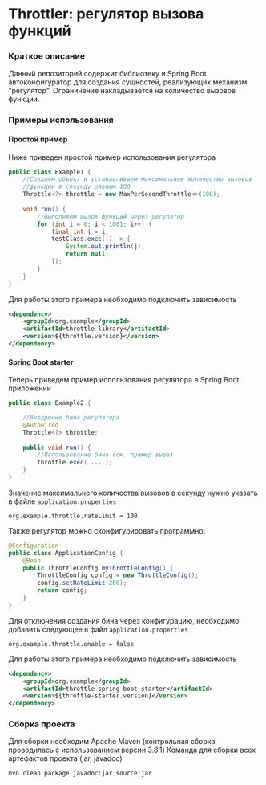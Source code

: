 # Throttler: регулятор вызова функций
### Краткое описание
Данный репозиторий содержит библиотеку и Spring Boot автоконфигуратор для создания сущностей, 
реализующих механизм "регулятор". Ограничение накладывается на количество вызовов функции.

### Примеры использования
#### Простой пример
Ниже приведен простой пример использования регулятора
```java
public class Example1 {
    //Создаем объект и устанавливаем максимальное количество вызовов
    //функции в секунду равным 100
    Throttle<?> throttle = new MaxPerSecondThrottle<>(100);
    
    void run() {
        //Выполняем вызов функций через регулятор
        for (int i = 0; i < 1001; i++) {
            final int j = i;
            testClass.exec(() -> {
                System.out.println(j);
                return null;
            });
        }
    }
}
```

Для работы этого примера необходимо подключить зависимость
```xml
<dependency>
    <groupId>org.example</groupId>
    <artifactId>throttle-library</artifactId>
    <version>${throttle.version}</version>
</dependency>
```

#### Spring Boot starter
Теперь приведем пример использования регулятора в Spring Boot приложении
```java
public class Example2 {

    //Внедрение бина регулятора
    @Autowired
    Throttle<?> throttle;
    
    public void run() {
        //Использование бина (см. пример выше)
        throttle.exec( ... );
    }
}
```
Значение максимального количества вызовов в секунду нужно указать в файле ```application.properties```

```properties
org.example.throttle.rateLimit = 100
```

Также регулятор можно сконфигурировать программно:
```java
@Configuration
public class ApplicationConfig {
    @Bean
    public ThrottleConfig myThrottleConfig() {
        ThrottleConfig config = new ThrottleConfig();
        config.setRateLimit(200);
        return config;
    }
}
```

Для отключения создания бина через конфигурацию, необходимо добавить следующее в файл ```application.properties```
```properties
org.example.throttle.enable = false
```

Для работы этого примера необходимо подключить зависимость
```xml
<dependency>
    <groupId>org.example</groupId>
    <artifactId>throttle-spring-boot-starter</artifactId>
    <version>${throttle-starter.version}</version>
</dependency>
```


### Сборка проекта
Для сборки необходим Apache Maven (контрольная сборка проводилась с использованием версии 3.8.1)
Команда для сборки всех артефактов проекта (jar, javadoc)
```bash
mvn clean package javadoc:jar source:jar
```
